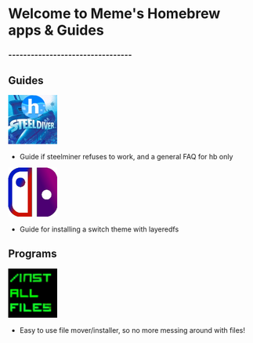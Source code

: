 # Welcome to Meme's Homebrew apps & Guides

### ---------------------------------

## Guides

[![steelminer](/icons/steelminer.png)](https://suchmememanyskill.github.io/sm)
- Guide if steelminer refuses to work, and a general FAQ for hb only

[![SwitchThemes](/icons/SwitchThemeLogo.png)](https://suchmememanyskill.github.io/switchthemes)
- Guide for installing a switch theme with layeredfs

## Programs

[![steelminer](/icons/fileins.png)](https://suchmememanyskill.github.io/sdinstaller)
- Easy to use file mover/installer, so no more messing around with files!

